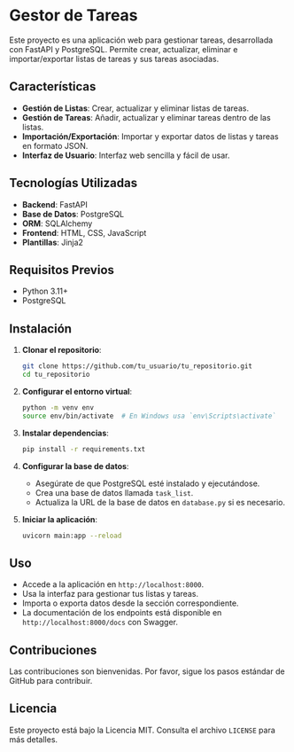 # Gestor de Tareas

Este proyecto es una aplicación web para gestionar tareas, desarrollada con FastAPI y PostgreSQL. Permite crear, actualizar, eliminar e importar/exportar listas de tareas y sus tareas asociadas.

## Características

- **Gestión de Listas**: Crear, actualizar y eliminar listas de tareas.
- **Gestión de Tareas**: Añadir, actualizar y eliminar tareas dentro de las listas.
- **Importación/Exportación**: Importar y exportar datos de listas y tareas en formato JSON.
- **Interfaz de Usuario**: Interfaz web sencilla y fácil de usar.

## Tecnologías Utilizadas

- **Backend**: FastAPI
- **Base de Datos**: PostgreSQL
- **ORM**: SQLAlchemy
- **Frontend**: HTML, CSS, JavaScript
- **Plantillas**: Jinja2

## Requisitos Previos

- Python 3.11+
- PostgreSQL

## Instalación

1. **Clonar el repositorio**:
   ```bash
   git clone https://github.com/tu_usuario/tu_repositorio.git
   cd tu_repositorio
   ```

2. **Configurar el entorno virtual**:
   ```bash
   python -m venv env
   source env/bin/activate  # En Windows usa `env\Scripts\activate`
   ```

3. **Instalar dependencias**:
   ```bash
   pip install -r requirements.txt
   ```

4. **Configurar la base de datos**:
   - Asegúrate de que PostgreSQL esté instalado y ejecutándose.
   - Crea una base de datos llamada `task_list`.
   - Actualiza la URL de la base de datos en `database.py` si es necesario.

5. **Iniciar la aplicación**:
   ```bash
   uvicorn main:app --reload
   ```

## Uso

- Accede a la aplicación en `http://localhost:8000`.
- Usa la interfaz para gestionar tus listas y tareas.
- Importa o exporta datos desde la sección correspondiente.
- La documentación de los endpoints está disponible en `http://localhost:8000/docs` con Swagger.

## Contribuciones

Las contribuciones son bienvenidas. Por favor, sigue los pasos estándar de GitHub para contribuir.

## Licencia

Este proyecto está bajo la Licencia MIT. Consulta el archivo `LICENSE` para más detalles.

